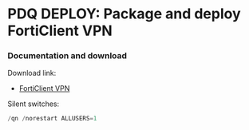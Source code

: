# PDQ DEPLOY: Package and deploy FortiClient VPN
### Documentation and download
Download link:

* [FortiClient VPN](https://www.fortinet.com/support/product-downloads)

Silent switches:
```powershell
/qn /norestart ALLUSERS=1
```